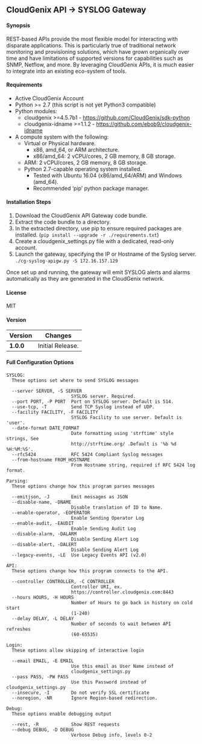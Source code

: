 
CloudGenix API -> SYSLOG Gateway
------------

#### Synopsis
REST-based APIs provide the most flexible model for interacting with disparate applications. This is particularly true of traditional network monitoring and provisioning solutions, which have grown organically over time and have limitations of supported versions for capabilities such as SNMP, Netflow, and more. By leveraging CloudGenix APIs, it is much easier to integrate into an existing eco-system of tools.

#### Requirements
* Active CloudGenix Account
* Python >= 2.7 (this script is not yet Python3 compatible)
* Python modules:
    * cloudgenix >=4.5.7b1 - <https://github.com/CloudGenix/sdk-python>
    * cloudgenix-idname >=1.1.2 - <https://github.com/ebob9/cloudgenix-idname>
* A compute system with the following:
  * Virtual or Physical hardware.
    * x86, amd_64, or ARM architecture.
    * x86/amd_64: 2 vCPU/cores, 2 GB memory, 8 GB storage.
  * ARM: 2 vCPU/cores, 2 GB memory, 8 GB storage.
  * Python 2.7-capable operating system installed.
    * Tested with Ubuntu 16.04 (x86/amd_64/ARM) and Windows (amd_64).
    * Recommended ‘pip’ python package manager.

#### Installation Steps

1. Download the CloudGenix API Gateway code bundle.
2. Extract the code bundle to a directory.
3. In the extracted directory, use pip to ensure required packages are installed. (`pip install --upgrade -r ./requirements.txt`)
4. Create a cloudgenix_settings.py file with a dedicated, read-only account.
5. Launch the gateway, specifying the IP or Hostname of the Syslog server. `./cg-syslog-apigw.py -S 172.16.157.129`

Once set up and running, the gateway will emit SYSLOG alerts and alarms automatically as they are generated in the CloudGenix network.

#### License
MIT

#### Version
Version | Changes
------- | --------
**1.0.0**| Initial Release.

#### Full Configuration Options
```
SYSLOG:
  These options set where to send SYSLOG messages

  --server SERVER, -S SERVER
                        SYSLOG server. Required.
  --port PORT, -P PORT  Port on SYSLOG server. Default is 514.
  --use-tcp, -T         Send TCP Syslog instead of UDP.
  --facility FACILITY, -F FACILITY
                        SYSLOG Facility to use server. Default is 'user'.
  --date-format DATE_FORMAT
                        Date formatting using 'strftime' style strings, See
                        http://strftime.org/ .Default is '%b %d %H:%M:%S'.
  --rfc5424             RFC 5424 Compliant Syslog messages
  --from-hostname FROM_HOSTNAME
                        From Hostname string, required if RFC 5424 log format.

Parsing:
  These options change how this program parses messages

  --emitjson, -J        Emit messages as JSON
  --disable-name, -DNAME
                        Disable translation of ID to Name.
  --enable-operator, -EOPERATOR
                        Enable Sending Operator Log
  --enable-audit, -EAUDIT
                        Enable Sending Audit Log
  --disable-alarm, -DALARM
                        Disable Sending Alert Log
  --disable-alert, -DALERT
                        Disable Sending Alert Log
  --legacy-events, -LE  Use Legacy Events API (v2.0)

API:
  These options change how this program connects to the API.

  --controller CONTROLLER, -C CONTROLLER
                        Controller URI, ex.
                        https://controller.cloudgenix.com:8443
  --hours HOURS, -H HOURS
                        Number of Hours to go back in history on cold start
                        (1-240)
  --delay DELAY, -L DELAY
                        Number of seconds to wait between API refreshes
                        (60-65535)

Login:
  These options allow skipping of interactive login

  --email EMAIL, -E EMAIL
                        Use this email as User Name instead of
                        cloudgenix_settings.py
  --pass PASS, -PW PASS
                        Use this Password instead of cloudgenix_settings.py
  --insecure, -I        Do not verify SSL certificate
  --noregion, -NR       Ignore Region-based redirection.

Debug:
  These options enable debugging output

  --rest, -R            Show REST requests
  --debug DEBUG, -D DEBUG
                        Verbose Debug info, levels 0-2

```
